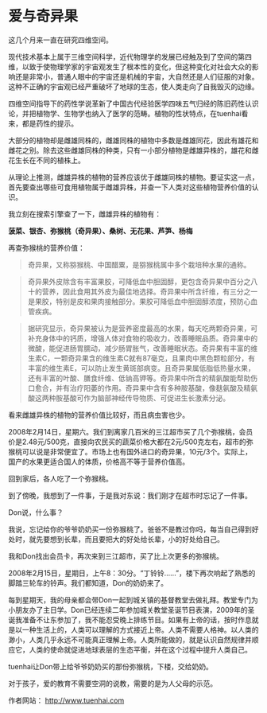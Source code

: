 # 爱与奇异果


这几个月来一直在研究四维空间。

现代技术基本上属于三维空间科学，近代物理学的发展已经触及到了空间的第四维，以致于使物理学家的宇宙观发生了根本性的变化，但这种变化对社会大众的影响还是非常小，普通人眼中的宇宙还是机械的宇宙，大自然还是人们征服的对象。这种不正确的宇宙观已经严重破坏了地球的生态，使人类走向了自我毁灭的边缘。

四维空间指导下的药性学说革新了中国古代经验医学四味五气归经的陈旧药性认识论，并把植物学、生物学也纳入了医学的范畴。植物的性状特点，在tuenhai看来，都是药性的提示。

大部分的植物却是雌雄同株的，雌雄同株的植物中多数是雌雄同花，因此有雄花和雌花之别。除去这些雌雄同株的种类，只有一小部分植物是雌雄异株的，雄花和雌花生长在不同的植株上。

从理论上推测，雌雄异株的植物的营养应该优于雌雄同株的植物。要证实这一点，首先要查出哪些可食用植物属于雌雄异株，并查一下人类对这些植物营养价值的认识。

我立刻在搜索引擎查了一下，雌雄异株的植物有：

**菠菜、银杏、弥猴桃（奇异果）、桑树、无花果、芦笋、杨梅**

再查弥猴桃的营养价值：

>奇异果，又称猕猴桃、中国醋粟，是猕猴桃属中多个栽培种水果的通称。

>奇异果外皮除含有丰富果胶，可降低血中胆固醇，更包含奇异果中百分之八十的营养，因此食用其外皮为最佳地选择。奇异果中所含纤维，有三分之一是果胶，特别是皮和果肉接触部分。果胶可降低血中胆固醇浓度，预防心血管疾病。

>据研究显示，奇异果被认为是营养密度最高的水果，每天吃两颗奇异果，可补充身体中的钙质，增强人体对食物的吸收力，改善睡眠品质。奇异果中的微酸，能促进肠胃臑动，减少肠胃胀气，改善睡眠状态。奇异果有丰富的维生素C，一颗奇异果含的维生素C就有87毫克，且果肉中黑色颗粒部分，有丰富的维生素E，可以防止发生黄斑部病变。且奇异果属低脂低热量水果，还有丰富的叶酸、膳食纤维、低钠高钾等。奇异果中所含的精氨酸能帮助伤口愈合，并有治疗阳萎的作用。奇异果中含有多种胺基酸，像麸氨酸及精氨酸这两种胺基酸可作为脑部神经传导物质、可促进生长激素分泌。

看来雌雄异株的植物的营养价值比较好，而且病虫害也少。

2008年2月14日，星期六。我们到离家几百米的三江超市买了几个弥猴桃，会员价是2.48元/500克，直接向农民买的蔬菜价格大都在2元/500克左右，超市的弥猴桃可以说是非常便宜了。市场上也有国外进口的奇异果，10元/3个。实际上，国产的水果更适合国人的体质，价格高不等于营养价值高。

回到家后，各人吃了一个弥猴桃。

到了傍晚，我想到了一件事，于是我对东说：我们刚才在超市时忘记了一件事。

Don说，什么事？

我说，忘记给你的爷爷奶奶买一份弥猴桃了。爸爸不是教过你吗，每当自己得到好处时，就先要想到长辈，而且要把大的好处给长辈，小的好处给自己。

我和Don找出会员卡，再次来到三江超市，买了比上次更多的弥猴桃。

2008年2月15日，星期日，上午8：30分。“丁铃铃……”，楼下再次响起了熟悉的脚踏三轮车的铃声。我们都知道，Don的奶奶来了。

每到星期天，我的母亲都会带Don一起到城关镇的基督教堂去做礼拜。教堂专门为小朋友办了主日学。Don已经连续二年参加城关教堂圣诞节目表演，2009年的圣诞我准备不让东参加了，我不能忍受晚上排练节目。如果有上帝的话，按时作息就是以一种生活上的，人类可以理解的方式接近上帝。人类不需要人格神。以人类的渺小，人类几乎永远不可能真正理解上帝。人类所能做的，就是认识自然规律并顺应它，人类的使命就促进地球表层的生态平衡，并在这个过程中提升人类自己。

tuenhai让Don带上给爷爷奶奶买的那份弥猴桃，下楼，交给奶奶。

对于孩子，爱的教育不需要空洞的说教，需要的是为人父母的示范。


作者网站： http://www.tuenhai.com
